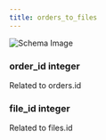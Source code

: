 ```yaml
---
title: orders_to_files
---
```



![Schema Image](/img/schema/orders_to_files.svg)

### order_id integer
Related to orders.id

### file_id integer
Related to files.id

